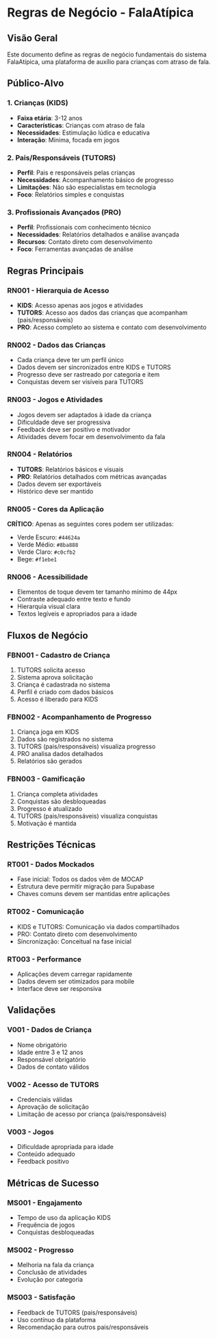 # Regras de Negócio - FalaAtípica

## Visão Geral
Este documento define as regras de negócio fundamentais do sistema FalaAtípica, uma plataforma de auxílio para crianças com atraso de fala.

## Público-Alvo

### 1. Crianças (KIDS)
- **Faixa etária**: 3-12 anos
- **Características**: Crianças com atraso de fala
- **Necessidades**: Estimulação lúdica e educativa
- **Interação**: Mínima, focada em jogos

### 2. Pais/Responsáveis (TUTORS)
- **Perfil**: Pais e responsáveis pelas crianças
- **Necessidades**: Acompanhamento básico de progresso
- **Limitações**: Não são especialistas em tecnologia
- **Foco**: Relatórios simples e conquistas

### 3. Profissionais Avançados (PRO)
- **Perfil**: Profissionais com conhecimento técnico
- **Necessidades**: Relatórios detalhados e análise avançada
- **Recursos**: Contato direto com desenvolvimento
- **Foco**: Ferramentas avançadas de análise

## Regras Principais

### RN001 - Hierarquia de Acesso
- **KIDS**: Acesso apenas aos jogos e atividades
- **TUTORS**: Acesso aos dados das crianças que acompanham (pais/responsáveis)
- **PRO**: Acesso completo ao sistema e contato com desenvolvimento

### RN002 - Dados das Crianças
- Cada criança deve ter um perfil único
- Dados devem ser sincronizados entre KIDS e TUTORS
- Progresso deve ser rastreado por categoria e item
- Conquistas devem ser visíveis para TUTORS

### RN003 - Jogos e Atividades
- Jogos devem ser adaptados à idade da criança
- Dificuldade deve ser progressiva
- Feedback deve ser positivo e motivador
- Atividades devem focar em desenvolvimento da fala

### RN004 - Relatórios
- **TUTORS**: Relatórios básicos e visuais
- **PRO**: Relatórios detalhados com métricas avançadas
- Dados devem ser exportáveis
- Histórico deve ser mantido

### RN005 - Cores da Aplicação
**CRÍTICO**: Apenas as seguintes cores podem ser utilizadas:
- Verde Escuro: `#44624a`
- Verde Médio: `#8ba888`
- Verde Claro: `#c0cfb2`
- Bege: `#f1ebe1`

### RN006 - Acessibilidade
- Elementos de toque devem ter tamanho mínimo de 44px
- Contraste adequado entre texto e fundo
- Hierarquia visual clara
- Textos legíveis e apropriados para a idade

## Fluxos de Negócio

### FBN001 - Cadastro de Criança
1. TUTORS solicita acesso
2. Sistema aprova solicitação
3. Criança é cadastrada no sistema
4. Perfil é criado com dados básicos
5. Acesso é liberado para KIDS

### FBN002 - Acompanhamento de Progresso
1. Criança joga em KIDS
2. Dados são registrados no sistema
3. TUTORS (pais/responsáveis) visualiza progresso
4. PRO analisa dados detalhados
5. Relatórios são gerados

### FBN003 - Gamificação
1. Criança completa atividades
2. Conquistas são desbloqueadas
3. Progresso é atualizado
4. TUTORS (pais/responsáveis) visualiza conquistas
5. Motivação é mantida

## Restrições Técnicas

### RT001 - Dados Mockados
- Fase inicial: Todos os dados vêm de MOCAP
- Estrutura deve permitir migração para Supabase
- Chaves comuns devem ser mantidas entre aplicações

### RT002 - Comunicação
- KIDS e TUTORS: Comunicação via dados compartilhados
- PRO: Contato direto com desenvolvimento
- Sincronização: Conceitual na fase inicial

### RT003 - Performance
- Aplicações devem carregar rapidamente
- Dados devem ser otimizados para mobile
- Interface deve ser responsiva

## Validações

### V001 - Dados de Criança
- Nome obrigatório
- Idade entre 3 e 12 anos
- Responsável obrigatório
- Dados de contato válidos

### V002 - Acesso de TUTORS
- Credenciais válidas
- Aprovação de solicitação
- Limitação de acesso por criança (pais/responsáveis)

### V003 - Jogos
- Dificuldade apropriada para idade
- Conteúdo adequado
- Feedback positivo

## Métricas de Sucesso

### MS001 - Engajamento
- Tempo de uso da aplicação KIDS
- Frequência de jogos
- Conquistas desbloqueadas

### MS002 - Progresso
- Melhoria na fala da criança
- Conclusão de atividades
- Evolução por categoria

### MS003 - Satisfação
- Feedback de TUTORS (pais/responsáveis)
- Uso contínuo da plataforma
- Recomendação para outros pais/responsáveis
